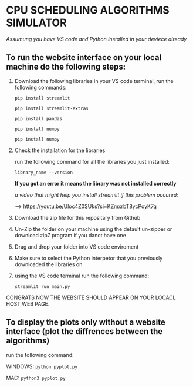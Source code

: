 # CPU SCHEDULING ALGORITHMS SIMULATOR
*Assumung you have VS code and Python installed in your deviece already*

## To run the website interface on your local machine do the following steps:

1. Download the following libraries in your VS code terminal,
   run the following commands:
   
   `pip install streamlit`
   
   `pip install streamlit-extras`
   
   `pip install pandas`
   
   `pip install numpy`
   
   `pip install numpy`

3. Check the installation for the libraries
   
   run the following command for all the libraries you just installed:
   
   `library_name --version`
   
   **If you got an error it means the library was not installed correctly**
   
   *a video that might help you install streamlit if this problem occured:*
   
   --> https://youtu.be/Uloc4Z0SUks?si=KZmxrbT8ycPoyK7q

5. Download the zip file for this repositary from Github
6. Un-Zip the folder on your machine using the default un-zipper or download zip7 program if you danot have one
7. Drag and drop your folder into VS code enviroment
8. Make sure to select the Python interpetor that you previously downloaded the libraries on
9. using the VS code terminal run the following command:
    
   `streamlit run main.py`

CONGRATS NOW THE WEBSITE SHOULD APPEAR ON YOUR LOCACL HOST WEB PAGE.

## To display the plots only without a website interface (plot the diffrences between the algorithms)

run the following command:

WINDOWS: `python pyplot.py`

MAC: `python3 pyplot.py`
   
